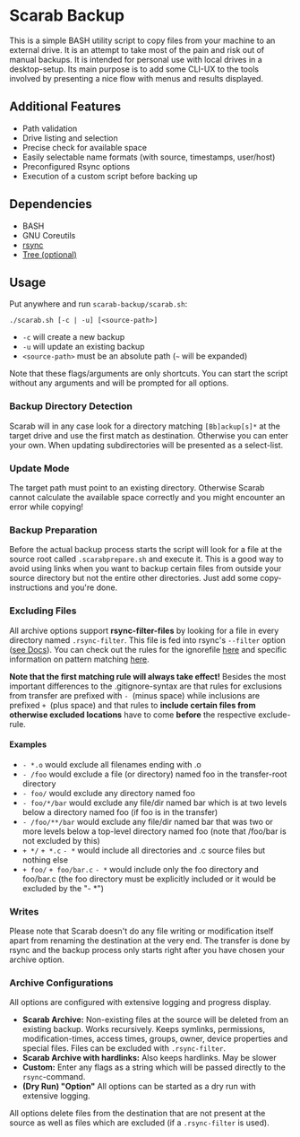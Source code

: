 # Scarab Backup

This is a simple BASH utility script to copy files from your machine to an external drive. It is an attempt to take most of the pain and risk out of manual backups. It is intended for personal use with local drives in a desktop-setup. Its main purpose is to add some CLI-UX to the tools involved by presenting a nice flow with menus and results displayed.

## Additional Features

- Path validation
- Drive listing and selection
- Precise check for available space
- Easily selectable name formats (with source, timestamps, user/host)
- Preconfigured Rsync options
- Execution of a custom script before backing up

## Dependencies

- BASH
- GNU Coreutils
- [rsync](https://rsync.samba.org/)
- [Tree (optional)](https://ubuntu.pkgs.org/22.04/ubuntu-universe-amd64/tree_2.0.2-1_amd64.deb.html)

## Usage

Put anywhere and run `scarab-backup/scarab.sh`:

```
./scarab.sh [-c | -u] [<source-path>]
```
- `-c` will create a new backup
- `-u` will update an existing backup
- `<source-path>` must be an absolute path (`~` will be expanded)

Note that these flags/arguments are only shortcuts. You can start the script without any arguments and will be prompted for all options.

### Backup Directory Detection

Scarab will in any case look for a directory matching `[Bb]ackup[s]*` at the target drive and use the first match as destination. Otherwise you can enter your own. When updating subdirectories will be presented as a select-list.

### Update Mode

The target path must point to an existing directory. Otherwise Scarab cannot calculate the available space correctly and you might encounter an error while copying!

### Backup Preparation

Before the actual backup process starts the script will look for a file at the source root called `.scarabprepare.sh` and execute it. This is a good way to avoid using links when you want to backup certain files from outside your source directory but not the entire other directories. Just add some copy-instructions and you're done.

### Excluding Files

All archive options  support **rsync-filter-files** by looking for a file in every directory named `.rsync-filter`. This file is fed into rsync's `--filter` option ([see Docs](https://download.samba.org/pub/rsync/rsync.1#opt--filter)). You can check out the rules for the ignorefile [here](https://download.samba.org/pub/rsync/rsync.1#FILTER_RULES) and specific information on pattern matching [here](https://download.samba.org/pub/rsync/rsync.1#PATTERN_MATCHING_RULES).

**Note that the first matching rule will always take effect!** Besides the most important differences to the .gitignore-syntax are that rules for exclusions from transfer are prefixed with `- `(minus space) while inclusions are prefixed `+ `(plus space) and that rules to **include certain files from otherwise excluded locations** have to come **before** the respective exclude-rule.

#### Examples

- `- *.o` would exclude all filenames ending with .o
- `- /foo` would exclude a file (or directory) named foo in the transfer-root directory
- `- foo/` would exclude any directory named foo
- `- foo/*/bar` would exclude any file/dir named bar which is at two levels below a directory named foo (if foo is in the transfer)
- `- /foo/**/bar` would exclude any file/dir named bar that was two or more levels below a top-level directory named foo (note that /foo/bar is not excluded by this)
- `+ */` `+ *.c` `- *` would include all directories and .c source files but nothing else
- `+ foo/` `+ foo/bar.c` `- *` would include only the foo directory and foo/bar.c (the foo directory must be explicitly included or it would be excluded by the "- *")

### Writes

Please note that Scarab doesn't do any file writing or modification itself apart from renaming the destination at the very end. The transfer is done by rsync and the backup process only starts right after you have chosen your archive option.

### Archive Configurations

All options are configured with extensive logging and progress display.

- **Scarab Archive:** Non-existing files at the source will be deleted from an existing backup. Works recursively. Keeps symlinks, permissions, modification-times, access times, groups, owner, device properties and special files. Files can be excluded with `.rsync-filter`.
- **Scarab Archive with hardlinks:** Also keeps hardlinks. May be slower
- **Custom:** Enter any flags as a string which will be passed directly to the `rsync`-command.
- **(Dry Run) "Option"** All options can be started as a dry run with extensive logging.

All options delete files from the destination that are not present at the source as well as files which are excluded (if a `.rsync-filter` is used).

